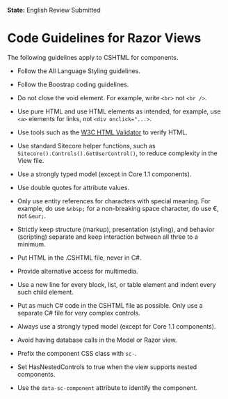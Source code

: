 **State:** English Review Submitted

# Code Guidelines for Razor Views 

The following guidelines apply to CSHTML for components.

- Follow the All Language Styling guidelines.

- Follow the Boostrap coding guidelines.

- Do not close the void element.  For example, write `<br>` not `<br />`.

- Use pure HTML and use HTML elements as intended, for example, use `<a>` elements for links, not `<div onclick="...>`.

- Use tools such as the [W3C HTML Validator](http://validator.w3.org/nu/) to verify HTML.

- Use standard Sitecore helper functions, such as `Sitecore().Controls().GetUserControl()`, to reduce complexity in the View file.

- Use a strongly typed model (except in Core 1.1 components).

- Use double quotes for attribute values.

- Only use entity references for characters with special meaning.  For example, do use `&nbsp;` for a non-breaking space character, do use €, not `&eur;`.

- Strictly keep structure (markup), presentation (styling), and behavior (scripting) separate and keep interaction between all three to a minimum.

- Put HTML in the .CSHTML file, never in C#.

- Provide alternative access for multimedia.

- Use a new line for every block, list, or table element and indent every such child element.

- Put as much C# code in the CSHTML file as possible.  Only use a separate C# file for very complex controls.

- Always use a strongly typed model (except for Core 1.1 components).

- Avoid having database calls in the Model or Razor view.

- Prefix the component CSS class with `sc-`.

- Set HasNestedControls to true when the view supports nested components.

- Use the `data-sc-component` attribute to identify the component.